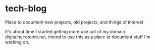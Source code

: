 tech-blog
=========

Place to document new projects, old projects, and things of interest

It's about time I started getting more use out of my domain digitalhecatomb.net.
Intend to use this as a place to document stuff I'm working on. 
